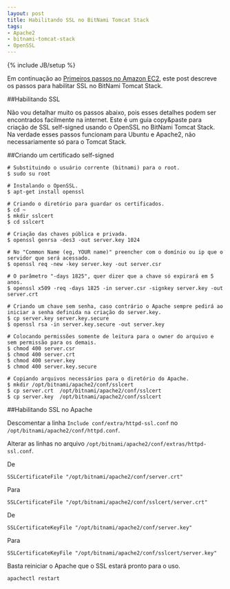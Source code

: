 ```yaml
--- 
layout: post
title: Habilitando SSL no BitNami Tomcat Stack
tags: 
- Apache2
- bitnami-tomcat-stack
- OpenSSL
---
```

{% include JB/setup %}

Em continuação ao [Primeiros passos no Amazon EC2](http://pablocantero.com/blog/2011/07/08/primeiros-passos-no-amazon-ec2/), este post descreve os passos para habilitar SSL no BitNami Tomcat Stack.

<!--more-->

##Habilitando SSL

Não vou detalhar muito os passos abaixo, pois esses detalhes podem ser encontrados facilmente na internet. Este é um guia copy&paste para criação de SSL self-signed usando o OpenSSL no BitNami Tomcat Stack. Na verdade esses passos funcionam para Ubuntu e Apache2, não necessariamente só para o Tomcat Stack.

##Criando um certificado self-signed

    # Substituindo o usuário corrente (bitnami) para o root.
    $ sudo su root
    
    # Instalando o OpenSSL.
    $ apt-get install openssl
    
    # Criando o diretório para guardar os certificados.
    $ cd ~
    $ mkdir sslcert
    $ cd sslcert
    
    # Criação das chaves pública e privada.
    $ openssl genrsa -des3 -out server.key 1024
    
    # No "Common Name (eg, YOUR name)" preencher com o domínio ou ip que o servidor que será acessado.
    $ openssl req -new -key server.key -out server.csr
    
    # O parâmetro "-days 1825", quer dizer que a chave só expirará em 5 anos.
    $ openssl x509 -req -days 1825 -in server.csr -signkey server.key -out server.crt
    
    # Criando um chave sem senha, caso contrário o Apache sempre pedirá ao iniciar a senha definida na criação do server.key.
    $ cp server.key server.key.secure
    $ openssl rsa -in server.key.secure -out server.key
    
    # Colocando permissões somente de leitura para o owner do arquivo e sem permissão para os demais.
    $ chmod 400 server.csr
    $ chmod 400 server.crt
    $ chmod 400 server.key
    $ chmod 400 server.key.secure
    
    # Copiando arquivos necessários para o diretório do Apache.
    $ mkdir /opt/bitnami/apache2/conf/sslcert
    $ cp server.crt  /opt/bitnami/apache2/conf/sslcert
    $ cp server.key  /opt/bitnami/apache2/conf/sslcert

##Habilitando SSL no Apache

Descomentar a linha ```Include conf/extra/httpd-ssl.conf``` no ```/opt/bitnami/apache2/conf/httpd.conf```.

Alterar as linhas no arquivo ```/opt/bitnami/apache2/conf/extras/httpd-ssl.conf```.

De

    SSLCertificateFile "/opt/bitnami/apache2/conf/server.crt"

Para

    SSLCertificateFile "/opt/bitnami/apache2/conf/sslcert/server.crt"

De

    SSLCertificateKeyFile "/opt/bitnami/apache2/conf/server.key"

Para

    SSLCertificateKeyFile "/opt/bitnami/apache2/conf/sslcert/server.key"

Basta reiniciar o Apache que o SSL estará pronto para o uso.

    apachectl restart
